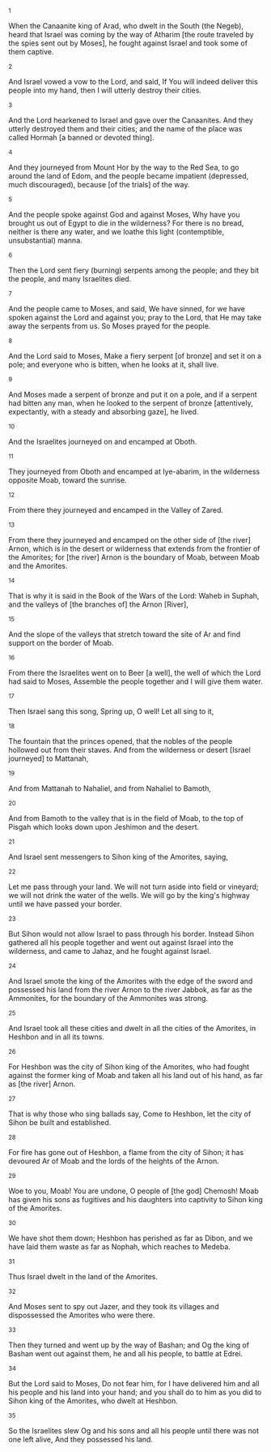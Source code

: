<sup>1</sup> 

When the Canaanite king of Arad, who dwelt in the South (the Negeb), heard that Israel was coming by the way of Atharim [the route traveled by the spies sent out by Moses], he fought against Israel and took some of them captive. 

<sup>2</sup> 

And Israel vowed a vow to the Lord, and said, If You will indeed deliver this people into my hand, then I will utterly destroy their cities. 

<sup>3</sup> 

And the Lord hearkened to Israel and gave over the Canaanites. And they utterly destroyed them and their cities; and the name of the place was called Hormah [a banned or devoted thing]. 

<sup>4</sup> 

And they journeyed from Mount Hor by the way to the Red Sea, to go around the land of Edom, and the people became impatient (depressed, much discouraged), because [of the trials] of the way. 

<sup>5</sup> 

And the people spoke against God and against Moses, Why have you brought us out of Egypt to die in the wilderness? For there is no bread, neither is there any water, and we loathe this light (contemptible, unsubstantial) manna. 

<sup>6</sup> 

Then the Lord sent fiery (burning) serpents among the people; and they bit the people, and many Israelites died. 

<sup>7</sup> 

And the people came to Moses, and said, We have sinned, for we have spoken against the Lord and against you; pray to the Lord, that He may take away the serpents from us. So Moses prayed for the people. 

<sup>8</sup> 

And the Lord said to Moses, Make a fiery serpent [of bronze] and set it on a pole; and everyone who is bitten, when he looks at it, shall live. 

<sup>9</sup> 

And Moses made a serpent of bronze and put it on a pole, and if a serpent had bitten any man, when he looked to the serpent of bronze [attentively, expectantly, with a steady and absorbing gaze], he lived. 

<sup>10</sup> 

And the Israelites journeyed on and encamped at Oboth. 

<sup>11</sup> 

They journeyed from Oboth and encamped at Iye-abarim, in the wilderness opposite Moab, toward the sunrise. 

<sup>12</sup> 

From there they journeyed and encamped in the Valley of Zared. 

<sup>13</sup> 

From there they journeyed and encamped on the other side of [the river] Arnon, which is in the desert or wilderness that extends from the frontier of the Amorites; for [the river] Arnon is the boundary of Moab, between Moab and the Amorites. 

<sup>14</sup> 

That is why it is said in the Book of the Wars of the Lord: Waheb in Suphah, and the valleys of [the branches of] the Arnon [River], 

<sup>15</sup> 

And the slope of the valleys that stretch toward the site of Ar and find support on the border of Moab. 

<sup>16</sup> 

From there the Israelites went on to Beer [a well], the well of which the Lord had said to Moses, Assemble the people together and I will give them water. 

<sup>17</sup> 

Then Israel sang this song, Spring up, O well! Let all sing to it, 

<sup>18</sup> 

The fountain that the princes opened, that the nobles of the people hollowed out from their staves. And from the wilderness or desert [Israel journeyed] to Mattanah, 

<sup>19</sup> 

And from Mattanah to Nahaliel, and from Nahaliel to Bamoth, 

<sup>20</sup> 

And from Bamoth to the valley that is in the field of Moab, to the top of Pisgah which looks down upon Jeshimon and the desert. 

<sup>21</sup> 

And Israel sent messengers to Sihon king of the Amorites, saying, 

<sup>22</sup> 

Let me pass through your land. We will not turn aside into field or vineyard; we will not drink the water of the wells. We will go by the king's highway until we have passed your border. 

<sup>23</sup> 

But Sihon would not allow Israel to pass through his border. Instead Sihon gathered all his people together and went out against Israel into the wilderness, and came to Jahaz, and he fought against Israel. 

<sup>24</sup> 

And Israel smote the king of the Amorites with the edge of the sword and possessed his land from the river Arnon to the river Jabbok, as far as the Ammonites, for the boundary of the Ammonites was strong. 

<sup>25</sup> 

And Israel took all these cities and dwelt in all the cities of the Amorites, in Heshbon and in all its towns. 

<sup>26</sup> 

For Heshbon was the city of Sihon king of the Amorites, who had fought against the former king of Moab and taken all his land out of his hand, as far as [the river] Arnon. 

<sup>27</sup> 

That is why those who sing ballads say, Come to Heshbon, let the city of Sihon be built and established. 

<sup>28</sup> 

For fire has gone out of Heshbon, a flame from the city of Sihon; it has devoured Ar of Moab and the lords of the heights of the Arnon. 

<sup>29</sup> 

Woe to you, Moab! You are undone, O people of [the god] Chemosh! Moab has given his sons as fugitives and his daughters into captivity to Sihon king of the Amorites. 

<sup>30</sup> 

We have shot them down; Heshbon has perished as far as Dibon, and we have laid them waste as far as Nophah, which reaches to Medeba. 

<sup>31</sup> 

Thus Israel dwelt in the land of the Amorites. 

<sup>32</sup> 

And Moses sent to spy out Jazer, and they took its villages and dispossessed the Amorites who were there. 

<sup>33</sup> 

Then they turned and went up by the way of Bashan; and Og the king of Bashan went out against them, he and all his people, to battle at Edrei. 

<sup>34</sup> 

But the Lord said to Moses, Do not fear him, for I have delivered him and all his people and his land into your hand; and you shall do to him as you did to Sihon king of the Amorites, who dwelt at Heshbon. 

<sup>35</sup> 

So the Israelites slew Og and his sons and all his people until there was not one left alive, And they possessed his land.
